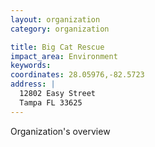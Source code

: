 ```yaml
---
layout: organization
category: organization

title: Big Cat Rescue
impact_area: Environment
keywords: 
coordinates: 28.05976,-82.5723
address: |
  12802 Easy Street
  Tampa FL 33625
---
```

Organization's overview
